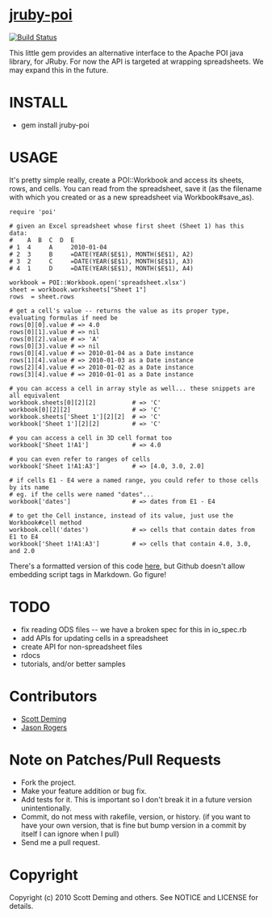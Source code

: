 [jruby-poi](http://github.com/kameeoze/jruby-poi)
=========

[![Build Status](https://secure.travis-ci.org/kameeoze/jruby-poi.png)](http://travis-ci.org/kameeoze/jruby-poi)

This little gem provides an alternative interface to the Apache POI java library, for JRuby. For now the API is targeted at wrapping spreadsheets. We may expand this in the future.

INSTALL
=======

* gem install jruby-poi

USAGE
=====
It's pretty simple really, create a POI::Workbook and access its sheets, rows, and cells. You can read from the spreadsheet, save it (as the filename with which you created or as a new spreadsheet via Workbook#save_as).

    require 'poi'

    # given an Excel spreadsheet whose first sheet (Sheet 1) has this data:
    #    A  B  C  D  E        
    # 1  4     A     2010-01-04
    # 2  3     B     =DATE(YEAR($E$1), MONTH($E$1), A2)
    # 3  2     C     =DATE(YEAR($E$1), MONTH($E$1), A3)
    # 4  1     D     =DATE(YEAR($E$1), MONTH($E$1), A4)

    workbook = POI::Workbook.open('spreadsheet.xlsx')
    sheet = workbook.worksheets["Sheet 1"]
    rows  = sheet.rows
  
    # get a cell's value -- returns the value as its proper type, evaluating formulas if need be
    rows[0][0].value # => 4.0
    rows[0][1].value # => nil
    rows[0][2].value # => 'A'
    rows[0][3].value # => nil
    rows[0][4].value # => 2010-01-04 as a Date instance
    rows[1][4].value # => 2010-01-03 as a Date instance
    rows[2][4].value # => 2010-01-02 as a Date instance
    rows[3][4].value # => 2010-01-01 as a Date instance
    
    # you can access a cell in array style as well... these snippets are all equivalent
    workbook.sheets[0][2][2]          # => 'C'
    workbook[0][2][2]                 # => 'C'
    workbook.sheets['Sheet 1'][2][2]  # => 'C'
    workbook['Sheet 1'][2][2]         # => 'C'

    # you can access a cell in 3D cell format too
    workbook['Sheet 1!A1']            # => 4.0

    # you can even refer to ranges of cells
    workbook['Sheet 1!A1:A3']         # => [4.0, 3.0, 2.0]

    # if cells E1 - E4 were a named range, you could refer to those cells by its name
    # eg. if the cells were named "dates"...
    workbook['dates']                 # => dates from E1 - E4

    # to get the Cell instance, instead of its value, just use the Workbook#cell method
    workbook.cell('dates')            # => cells that contain dates from E1 to E4
    workbook['Sheet 1!A1:A3']         # => cells that contain 4.0, 3.0, and 2.0

There's a formatted version of this code [here](http://gist.github.com/557607), but Github doesn't allow embedding script tags in Markdown. Go figure!

TODO
====
* fix reading ODS files -- we have a broken spec for this in io_spec.rb
* add APIs for updating cells in a spreadsheet
* create API for non-spreadsheet files
* rdocs
* tutorials, and/or better samples

Contributors
============

* [Scott Deming](http://github.com/sdeming)
* [Jason Rogers](http://github.com/jacaetevha)

Note on Patches/Pull Requests
=============================
 
* Fork the project.
* Make your feature addition or bug fix.
* Add tests for it. This is important so I don't break it in a future version unintentionally.
* Commit, do not mess with rakefile, version, or history.
  (if you want to have your own version, that is fine but bump version in a commit by itself I can ignore when I pull)
* Send me a pull request. 

Copyright
=========

Copyright (c) 2010 Scott Deming and others.
See NOTICE and LICENSE for details.

